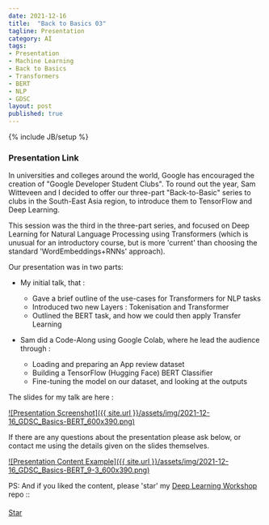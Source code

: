 ```yaml
---
date: 2021-12-16
title:  "Back to Basics 03"
tagline: Presentation
category: AI
tags:
- Presentation
- Machine Learning
- Back to Basics
- Transformers
- BERT
- NLP
- GDSC
layout: post
published: true
---
```

{% include JB/setup %}


### Presentation Link

In universities and colleges around the world, Google has encouraged the 
creation of "Google Developer Student Clubs".  To round out the year, 
Sam Witteveen and I decided to offer our three-part "Back-to-Basic" series 
to clubs in the South-East Asia region, to introduce them to TensorFlow and Deep Learning.

This session was the third in the three-part series, and focused 
on Deep Learning for Natural Language Processing using Transformers 
(which is unusual for an introductory course, 
but is more 'current' than choosing the standard 'WordEmbeddings+RNNs' approach).  

Our presentation was in two parts:

*  My initial talk, that :
   +  Gave a brief outline of the use-cases for Transformers for NLP tasks
   +  Introduced two new Layers : Tokenisation and Transformer
   +  Outlined the BERT task, and how we could then apply Transfer Learning
   
*  Sam did a Code-Along using Google Colab, where he lead the audience through :
   +  Loading and preparing an App review dataset
   +  Building a TensorFlow (Hugging Face) BERT Classifier
   +  Fine-tuning the model on our dataset, and looking at the outputs


The slides for my talk are here :

<a href="https://redcatlabs.com/2021-12-16_GDSC_Basics-BERT/" target="_blank">
![Presentation Screenshot]({{ site.url }}/assets/img/2021-12-16_GDSC_Basics-BERT_600x390.png)
</a>

If there are any questions about the presentation please ask below, 
or contact me using the details given on the slides themselves.

<a href="https://redcatlabs.com/2021-12-16_GDSC_Basics-BERT/#/9/3" target="_blank">
![Presentation Content Example]({{ site.url }}/assets/img/2021-12-16_GDSC_Basics-BERT_9-3_600x390.png)
</a>


PS:  And if you liked the content, please 'star' my <a href="https://github.com/mdda/deep-learning-workshop" target="_blank">Deep Learning Workshop</a> repo ::
<!-- From :: https://buttons.github.io/ -->
<!-- Place this tag where you want the button to render. -->
<span style="position:relative;top:5px;">
<a aria-label="Star mdda/deep-learning-workshop on GitHub" data-count-aria-label="# stargazers on GitHub" data-count-api="/repos/mdda/deep-learning-workshop#stargazers_count" data-count-href="/mdda/deep-learning-workshop/stargazers" data-icon="octicon-star" href="https://github.com/mdda/deep-learning-workshop" class="github-button">Star</a>
<!-- Place this tag right after the last button or just before your close body tag. -->
<script async defer id="github-bjs" src="https://buttons.github.io/buttons.js"></script>
</span>

